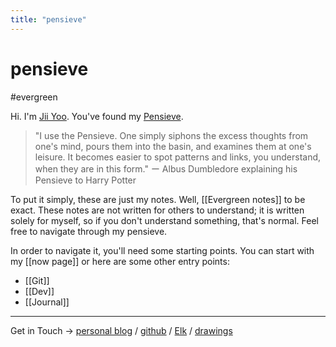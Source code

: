 ```yaml
---
title: "pensieve"
---
```


# pensieve
#evergreen

Hi. I'm [Jii Yoo](https://blog.jiiyoo.me/about). You've found my [Pensieve](https://harrypotter.fandom.com/wiki/Pensieve).

> "I use the Pensieve. One simply siphons the excess thoughts from one's mind, pours them into the basin, and examines them at one's leisure. It becomes easier to spot patterns and links, you understand, when they are in this form."  ー Albus Dumbledore explaining his Pensieve to Harry Potter

To put it simply, these are just my notes. Well, [[Evergreen notes]] to be exact. These notes are not written for others to understand; it is written solely for myself, so if you don't understand something, that's normal. Feel free to navigate through my pensieve.

In order to navigate it, you'll need some starting points. You can start with my [[now page]] or here are some other entry points:
- [[Git]]
- [[Dev]]
- [[Journal]]

---

Get in Touch → [personal blog](https://blog.jiiyoo.me) / [github](https://github.com/img9417) / [Elk](https://elk.zone/mstdn.social/@img9417) / [drawings](https://www.instagram.com/drawing_img9417/)
